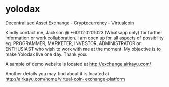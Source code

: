 # yolodax
Decentralised Asset Exchange - Cryptocurrency - Virtualcoin

Kindly contact me, Jackson @ +601120201023 (Whatsapp only) for further information or work collaboration. I am open up for all aspects of possibility eg. PROGRAMMER, MARKETER, INVESTOR, ADMINISTRATOR or ENTHUSIAST who wish to work with me at the moment. My objective is to make Yolodax live one day. Thank you.


A sample of demo website is located at http://exchange.airkayu.com/

Another details you may find about it is located at http://airkayu.com/home/virtual-coin-exchange-platform
